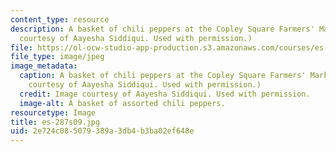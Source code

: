 ```yaml
---
content_type: resource
description: A basket of chili peppers at the Copley Square Farmers' Market. (Image
  courtesy of Aayesha Siddiqui. Used with permission.)
file: https://ol-ocw-studio-app-production.s3.amazonaws.com/courses/es-287-kitchen-chemistry-spring-2009/2e724c085079389a3db4b3ba02ef648e_es-287s09.jpg
file_type: image/jpeg
image_metadata:
  caption: A basket of chili peppers at the Copley Square Farmers' Market. (Image
    courtesy of Aayesha Siddiqui. Used with permission.)
  credit: Image courtesy of Aayesha Siddiqui. Used with permission.
  image-alt: A basket of assorted chili peppers.
resourcetype: Image
title: es-287s09.jpg
uid: 2e724c08-5079-389a-3db4-b3ba02ef648e
---
```

